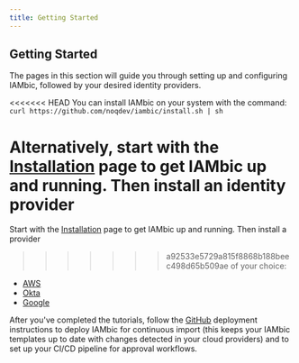 ```yaml
---
title: Getting Started
---
```

## Getting Started

The pages in this section will guide you through setting up and configuring IAMbic, followed by your desired identity providers.

<<<<<<< HEAD
You can install IAMbic on your system with the command: `curl https://github.com/noqdev/iambic/install.sh | sh`

Alternatively, start with the [Installation](/getting_started/install_and_configure) page to get IAMbic up and running. Then install an identity provider
=======
Start with the [Installation](/getting_started/install_and_configure) page to get IAMbic up and running. Then install a provider
>>>>>>> a92533e5729a815f8868b188beec498d65b509ae
of your choice:

* [AWS](/getting_started/aws)
* [Okta](/getting_started/okta)
* [Google](/getting_started/google)

After you've completed the tutorials, follow the [GitHub](/getting_started/github) deployment instructions to deploy IAMbic for continuous import (this keeps your IAMbic templates up to date with changes detected in your cloud providers) and to set up your CI/CD pipeline for approval workflows.
